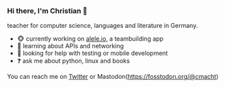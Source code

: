 ### Hi there, I'm Christian 👋

teacher for computer science, languages and literature in Germany.

<!--
**cmacht/cmacht** is a ✨ _special_ ✨ repository because its `README.md` (this file) appears on your GitHub profile.

Here are some ideas to get you started:

- 🤔 I’m looking for help with ...
- 👯 I’m looking to collaborate on ...
- 📫 How to reach me: ...
- 😄 Pronouns: ...
- ⚡ Fun fact: ...
-->

- :monkey_face: currently working on [alele.io](https://github.com/aleleio/), a teambuilding app
- 🌱 learning about APIs and networking
- 🤔 looking for help with testing or mobile development
- ❓ ask me about python, linux and books

You can reach me on [Twitter](https://twitter.com/christiandoes/) or Mastodon(https://fosstodon.org/@cmacht)
